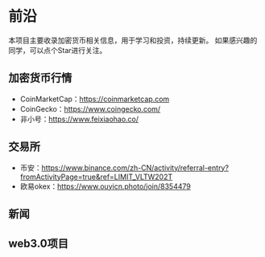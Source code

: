 # 前沿
本项目主要收录加密货币相关信息，用于学习和投资，持续更新。
如果感兴趣的同学，可以点个Star进行关注。

## 加密货币行情
- CoinMarketCap：https://coinmarketcap.com
- CoinGecko：https://www.coingecko.com/
- 非小号：https://www.feixiaohao.co/

## 交易所
- 币安：https://www.binance.com/zh-CN/activity/referral-entry?fromActivityPage=true&ref=LIMIT_VLTW202T
- 欧易okex：https://www.ouyicn.photo/join/8354479

## 新闻

## web3.0项目
